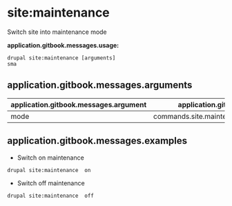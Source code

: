 # site:maintenance
Switch site into maintenance mode

**application.gitbook.messages.usage:**
```
drupal site:maintenance [arguments]
sma
```

## application.gitbook.messages.arguments
application.gitbook.messages.argument | application.gitbook.messages.details
---------|-------------
mode | commands.site.maintenance.arguments.mode[on/off]

## application.gitbook.messages.examples
* Switch on maintenance
```
drupal site:maintenance  on
```
* Switch off maintenance
```
drupal site:maintenance  off
```
